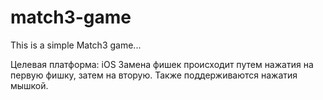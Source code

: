 # match3-game
This is a simple Match3 game...



Целевая платформа: iOS
Замена фишек происходит путем нажатия на первую фишку, затем на вторую.
Также поддерживаются нажатия мышкой.

